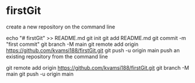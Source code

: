 # firstGit
create a new repository on the command line

echo "# firstGit" >> README.md
git init
git add README.md
git commit -m "first commit"
git branch -M main
git remote add origin https://github.com/kvamsi188/firstGit.git
git push -u origin main
push an existing repository from the command line

git remote add origin https://github.com/kvamsi188/firstGit.git
git branch -M main
git push -u origin main
